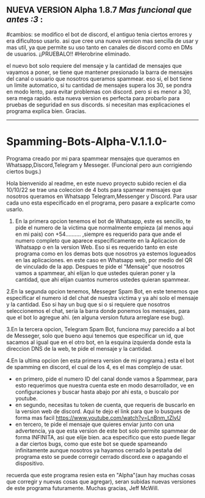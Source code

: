 NUEVA VERSION Alpha 1.8.7 *Mas funcional que antes :3* :
---------------------------
#cambios:
se modifico el bot de discord, el antiguo tenia ciertos errores y era dificultoso usarlo. asi que cree una nueva version mas sencilla de usar y mas util, ya que 
permite su uso tanto en canales de discord como en DMs de usuarios. ¡¡PRUEBALO!!
#Herobrine eliminado.

el nuevo bot solo requiere del mensaje y la cantidad de mensajes que vayamos a poner, se tiene que mantener presionado la barra de mensajes del canal o usuario que
nosotros queramos spammear. eso si, el bot tiene un limite automatico, si tu cantidad de mensajes supera los 30, se pondra en modo lento, para evitar problemas con
discord. pero si es menor a 30, sera mega rapido. 
esta nueva version es perfecta para probarlo para pruebas de seguridad en sus discords. si necesitan mas explicaciones el programa explica bien. Gracias.

------------------------------------------------------------------------------------------------------------------------------------------------------------------
# Spamming-Bots-Alpha-V.1.1.0-
Programa creado por mi para spammear mensajes que queramos en Whatsapp,Discord,Telegram y Messeger. (Funcional pero aun corrigiendo ciertos bugs.)

Hola bienvenido al readme, en este nuevo proyecto subido recien el dia 10/10/22 se trae una coleccion de 4 bots para spamear mensajes que nosotros queramos en Whatsapp
Telegram,Messenger y Discord.
Para usar cada uno esta especificado en el programa, pero pasare a explicarte como usarlo.

 1. En la primera opcion tenemos el bot de Whatsapp, este es sencillo, te pide el numero de la victima que normalmente empieza (al menos aqui en mi pais) con +54..........
,siempre es requerido para que ande el numero completo que aparece especificamente en la Aplicacion de Whatsapp o en la version Web. Eso si es requerido tanto en este
programa como en los demas bots que nosotros ya estemos logueados en las aplicaciones. en este caso en Whatsapp web, por medio del QR de vinculado de la app. 
Despues te pide el "Mensaje" que nosotros vamos a spammear, ahi elijan lo que ustedes quieran poner y la cantidad, que ahi elijan cuantos numeros ustedes quieran spammear.

2.En la segunda opcion tenemos, Messeger Spam Bot, en este tenemos que especificar el numero id del chat de nuestra victima y ya ahi solo el mensaje y la cantidad. 
Eso si hay un bug que si o si requiere que nosotros seleccionemos el chat, seria la barra donde ponemos los mensajes, para que el bot lo agregue ahi. (en alguna version
futura arreglare ese bug).

3.En la tercera opcion, Telegram Spam Bot, funciona muy parecido a al bot de Messeger, solo que bueno aqui tenemos que especificar un id, que sacamos al igual que en el
otro bot, en la esquina izquierda donde esta la direccion DNS de la web, te pide el mensaje y la cantidad.

4.En la ultima opcion (en esta primera version de mi programa.) esta el bot de spamming en discord, el cual de los 4, es el mas complejo de usar.
- en primero, pide el numero ID del canal donde vamos a Spammear, para esto requerimos que nuestra cuenta este en modo desarrollador, ve en configuraciones y buscar hasta
abajo por ahi esta, o buscalo por youtube.
- en segundo, necesitas tu token de cuenta, que requeris de buscarlo en la version web de discord. Aqui te dejo el link para que lo busques de forma mas facil
https://www.youtube.com/watch?v=LnBnm_tZlyU
- en tercero, te pide el mensaje que quieres enviar junto con una advertencia, ya que esta version de este bot solo permite spammear de forma INFINITA, asi que elije bien.
aca especifico que esto puede llegar a dar ciertos bugs, como que este bot se quede spameando infinitamente aunque nosotros ya hayamos cerrado la pestaña del programa
esto se puede corregir cerrado discord.exe o apagando el dispositivo.

recuerda que este programa resien esta en "Alpha"(aun hay muchas cosas que corregir y nuevas cosas que agregar), seran subidas nuevas versiones de este programa 
futuramente. Muchas gracias, Jeff McWill.
